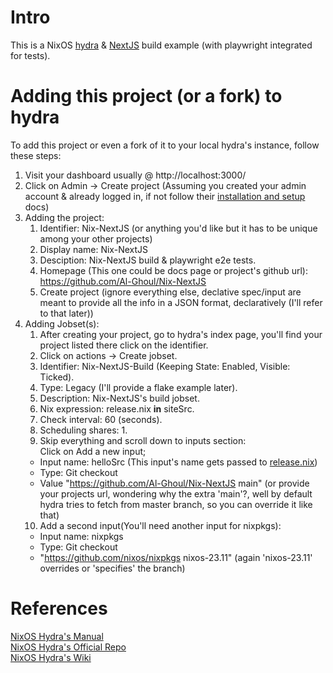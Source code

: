 # Intro
This is a NixOS [hydra](https://nixos.wiki/wiki/Hydra) & [NextJS](https://nextjs.org/docs) build example (with playwright integrated for tests).

# Adding this project (or a fork) to hydra

To add this project or even a fork of it to your local hydra's instance, follow these steps:

1. Visit your dashboard usually @ http://localhost:3000/
2. Click on Admin -> Create project (Assuming you created your admin account & already logged in, if not follow their [installation and setup](https://github.com/NixOS/hydra?tab=readme-ov-file#installation-and-setup) docs)
3. Adding the project:
    1. Identifier: Nix-NextJS (or anything you'd like but it has to be unique among your other projects)
    2. Display name: Nix-NextJS
    3. Desciption: Nix-NextJS build & playwright e2e tests.	
    4. Homepage (This one could be docs page or project's github url): https://github.com/Al-Ghoul/Nix-NextJS
    5. Create project (ignore everything else, declative spec/input are meant to provide all the info in a JSON format, declaratively (I'll refer to that later))
4. Adding Jobset(s):
    1. After creating your project, go to hydra's index page, you'll find your project listed there click on the identifier.
    2. Click on actions -> Create jobset.
    3. Identifier: Nix-NextJS-Build (Keeping State: Enabled, Visible: Ticked).
    4. Type: Legacy (I'll provide a flake example later).
    5. Description: Nix-NextJS's build jobset.
    6. Nix expression: release.nix **in** siteSrc.
    7. Check interval: 60 (seconds).
    8. Scheduling shares: 1.
    9. Skip everything and scroll down to inputs section:  
       Click on Add a new input;
    - Input name: helloSrc (This input's name gets passed to [release.nix](https://github.com/Al-Ghoul/Nix-NextJS/blob/main/release.nix#L2))
    - Type: Git checkout
    - Value "https://github.com/Al-Ghoul/Nix-NextJS main" (or provide your projects url, wondering why the extra 'main'?, well by default hydra tries to fetch from master branch, so you can override it like that)
    10. Add a second input(You'll need another input for nixpkgs):
    - Input name: nixpkgs
    - Type: Git checkout
    - "https://github.com/nixos/nixpkgs nixos-23.11" (again 'nixos-23.11' overrides or 'specifies' the branch)

# References

[NixOS Hydra's Manual](https://hydra.nixos.org/build/196107287/download/1/hydra/introduction.html) <br>
[NixOS Hydra's Official Repo](https://github.com/NixOS/hydra) <br>
[NixOS Hydra's Wiki](https://nixos.wiki/wiki/Hydra)
 
